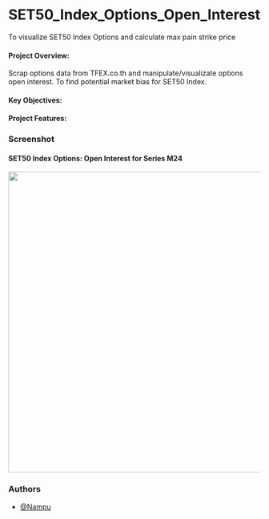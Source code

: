 # SET50_Index_Options_Open_Interest
To visualize SET50 Index Options and calculate max pain strike price

#### Project Overview:
Scrap options data from TFEX.co.th and manipulate/visualizate options open interest. To find potential market bias for SET50 Index.

#### Key Objectives:

#### Project Features:

### Screenshot
#### SET50 Index Options: Open Interest for Series M24
<img src="[https://github.com/SamapanThongmee/thailand_market_breadth/blob/main/images/AdvUncDec_McClellanOsc.png](https://github.com/SamapanThongmee/SET50_Index_Options_Open_Interest/blob/main/SET50_Index_Options_Series_M24.png)" height="600" width="1200" >

### Authors

- [@Nampu](https://github.com/SamapanThongmee)
